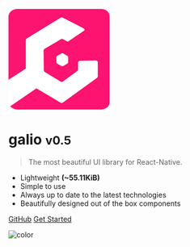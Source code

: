 [![logo](assets/logo.png)](https://galio.io ':target=_self')

# galio <small>v0.5</small>

> The most beautiful UI library for React-Native.

- Lightweight <b>(~55.11KiB)</b>
- Simple to use
- Always up to date to the latest technologies
- Beautifully designed out of the box components

[GitHub](https://github.com/galio-org/galio/)
[Get Started](#galio)

<!-- background color -->
![color](#fff)